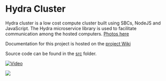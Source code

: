 # Hydra Cluster

Hydra cluster is a low cost compute cluster built using SBCs, NodeJS and JavaScript. The Hydra microservice library is used to facilitate communication among the hosted computers. [Photos here](https://github.com/cjus/hydra-cluster/wiki/Photos)

Documentation for this project is hosted on the [project Wiki](https://github.com/cjus/hydra-cluster/wiki)

Source code can be found in the [src](https://github.com/cjus/hydra-cluster/tree/master/src) folder.

[![Video](http://img.youtube.com/vi/T3ymApCExK8/0.jpg)](http://www.youtube.com/watch?v=T3ymApCExK8)

![](https://github.com/cjus/hydra-cluster/wiki/images/hydra-cluster-night.jpg)
